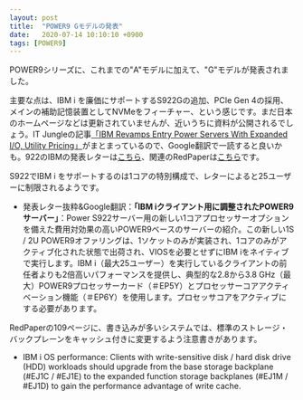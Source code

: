 ```yaml
---
layout: post
title:  "POWER9 Gモデルの発表"
date:   2020-07-14 10:10:10 +0900
tags: [POWER9]
---
```

POWER9シリーズに、これまでの"A"モデルに加えて、"G"モデルが発表されました。

主要な点は、IBM i を廉価にサポートするS922Gの追加、PCIe Gen 4の採用、メインの補助記憶装置としてNVMeをフィーチャー、という感じです。まだ日本のホームページなどは更新されていませんが、近いうちに資料が公開されるでしょう。IT Jungleの記事[「IBM Revamps Entry Power Servers With Expanded I/O, Utility Pricing」](https://www.itjungle.com/2020/07/14/ibm-revamps-entry-power-servers-with-expanded-i-o-utility-pricing/)がまとまっているので、Google翻訳で一読すると良いかも。922のIBMの発表レターは[こちら](https://www.ibm.com/docs/en/announcements/power-system-s922-9009-22g-s922-entry-level-single-socket?region=US)、関連のRedPaperは[こちら](https://www.redbooks.ibm.com/redpapers/pdfs/redp5595.pdf)です。

S922でIBM i をサポートするのは1コアの特別構成で、レターによると25ユーザーに制限されるようです。

* 発表レター抜粋&Google翻訳：**「IBM iクライアント用に調整されたPOWER9サーバー」**：Power S922サーバー用の新しい1コアプロセッサーオプションを備えた費用対効果の高いPOWER9ベースのサーバーの紹介。この新しい1S / 2U POWER9オファリングは、1ソケットのみが実装され、1コアのみがアクティブ化された状態で出荷され、VIOSを必要とせずにIBM iをネイティブで実行します。IBM i（最大25ユーザー）を実行しているクライアントの前任者よりも2倍高いパフォーマンスを提供し、典型的な2.8から3.8 GHz（最大）POWER9プロセッサーカード（＃EP5Y）とプロセッサーコアアクティベーション機能（＃EP6Y）を使用します。プロセッサコアをアクティブにする必要があります。

RedPaperの109ページに、書き込みが多いシステムでは、標準のストレージ・バックプレーンをキャッシュ付きに変更するよう注意書きがあります。

* IBM i OS performance: Clients with write-sensitive disk / hard disk drive (HDD) workloads should upgrade from the base storage backplane (#EJ1C / #EJ1E) to the expanded function storage backplanes (#EJ1M / #EJ1D) to gain the performance advantage of write cache.

